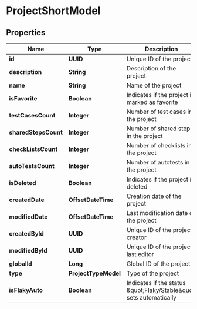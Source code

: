 

# ProjectShortModel


## Properties

| Name | Type | Description | Notes |
|------------ | ------------- | ------------- | -------------|
|**id** | **UUID** | Unique ID of the project |  |
|**description** | **String** | Description of the project |  [optional] |
|**name** | **String** | Name of the project |  |
|**isFavorite** | **Boolean** | Indicates if the project is marked as favorite |  |
|**testCasesCount** | **Integer** | Number of test cases in the project |  [optional] |
|**sharedStepsCount** | **Integer** | Number of shared steps in the project |  [optional] |
|**checkListsCount** | **Integer** | Number of checklists in the project |  [optional] |
|**autoTestsCount** | **Integer** | Number of autotests in the project |  [optional] |
|**isDeleted** | **Boolean** | Indicates if the project is deleted |  |
|**createdDate** | **OffsetDateTime** | Creation date of the project |  |
|**modifiedDate** | **OffsetDateTime** | Last modification date of the project |  [optional] |
|**createdById** | **UUID** | Unique ID of the project creator |  |
|**modifiedById** | **UUID** | Unique ID of the project last editor |  [optional] |
|**globalId** | **Long** | Global ID of the project |  |
|**type** | **ProjectTypeModel** | Type of the project |  |
|**isFlakyAuto** | **Boolean** | Indicates if the status \&quot;Flaky/Stable\&quot; sets automatically |  |



